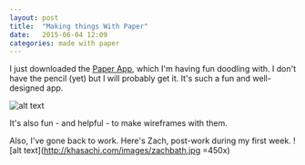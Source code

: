 ```yaml
---
layout: post
title:  "Making things With Paper"
date:   2015-06-04 12:09
categories: made with paper
---
```


I just downloaded the [Paper App](https://www.fiftythree.com/paper), which I'm having fun doodling with. I don't have the pencil (yet) but I will probably get it. It's such a fun and well-designed app. 

![alt text](http://khasachi.com/images/firstpaper.png)

It's also fun - and helpful - to make wireframes with them. 

Also, I've gone back to work. Here's Zach, post-work during my first week. 
![alt text](http://khasachi.com/images/zachbath.jpg =450x)











